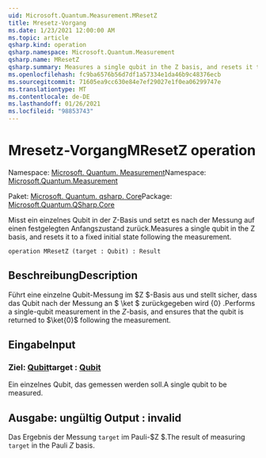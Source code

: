 ```yaml
---
uid: Microsoft.Quantum.Measurement.MResetZ
title: Mresetz-Vorgang
ms.date: 1/23/2021 12:00:00 AM
ms.topic: article
qsharp.kind: operation
qsharp.namespace: Microsoft.Quantum.Measurement
qsharp.name: MResetZ
qsharp.summary: Measures a single qubit in the Z basis, and resets it to a fixed initial state following the measurement.
ms.openlocfilehash: fc9ba6576b56d7df1a57334e1da46b9c48376ecb
ms.sourcegitcommit: 71605ea9cc630e84e7ef29027e1f0ea06299747e
ms.translationtype: MT
ms.contentlocale: de-DE
ms.lasthandoff: 01/26/2021
ms.locfileid: "98853743"
---
```

# <a name="mresetz-operation"></a><span data-ttu-id="4074f-102">Mresetz-Vorgang</span><span class="sxs-lookup"><span data-stu-id="4074f-102">MResetZ operation</span></span>

<span data-ttu-id="4074f-103">Namespace: [Microsoft. Quantum. Measurement](xref:Microsoft.Quantum.Measurement)</span><span class="sxs-lookup"><span data-stu-id="4074f-103">Namespace: [Microsoft.Quantum.Measurement](xref:Microsoft.Quantum.Measurement)</span></span>

<span data-ttu-id="4074f-104">Paket: [Microsoft. Quantum. qsharp. Core](https://nuget.org/packages/Microsoft.Quantum.QSharp.Core)</span><span class="sxs-lookup"><span data-stu-id="4074f-104">Package: [Microsoft.Quantum.QSharp.Core](https://nuget.org/packages/Microsoft.Quantum.QSharp.Core)</span></span>


<span data-ttu-id="4074f-105">Misst ein einzelnes Qubit in der Z-Basis und setzt es nach der Messung auf einen festgelegten Anfangszustand zurück.</span><span class="sxs-lookup"><span data-stu-id="4074f-105">Measures a single qubit in the Z basis, and resets it to a fixed initial state following the measurement.</span></span>

```qsharp
operation MResetZ (target : Qubit) : Result
```


## <a name="description"></a><span data-ttu-id="4074f-106">Beschreibung</span><span class="sxs-lookup"><span data-stu-id="4074f-106">Description</span></span>

<span data-ttu-id="4074f-107">Führt eine einzelne Qubit-Messung im $Z $-Basis aus und stellt sicher, dass das Qubit nach der Messung an $ \ket $ zurückgegeben wird {0} .</span><span class="sxs-lookup"><span data-stu-id="4074f-107">Performs a single-qubit measurement in the $Z$-basis, and ensures that the qubit is returned to $\ket{0}$ following the measurement.</span></span>

## <a name="input"></a><span data-ttu-id="4074f-108">Eingabe</span><span class="sxs-lookup"><span data-stu-id="4074f-108">Input</span></span>

### <a name="target--qubit"></a><span data-ttu-id="4074f-109">Ziel: [Qubit](xref:microsoft.quantum.lang-ref.qubit)</span><span class="sxs-lookup"><span data-stu-id="4074f-109">target : [Qubit](xref:microsoft.quantum.lang-ref.qubit)</span></span>

<span data-ttu-id="4074f-110">Ein einzelnes Qubit, das gemessen werden soll.</span><span class="sxs-lookup"><span data-stu-id="4074f-110">A single qubit to be measured.</span></span>



## <a name="output--__invalidresult__"></a><span data-ttu-id="4074f-111">Ausgabe: __ungültig <Result>__</span><span class="sxs-lookup"><span data-stu-id="4074f-111">Output : __invalid<Result>__</span></span>

<span data-ttu-id="4074f-112">Das Ergebnis der Messung `target` im Pauli-$Z $.</span><span class="sxs-lookup"><span data-stu-id="4074f-112">The result of measuring `target` in the Pauli $Z$ basis.</span></span>
